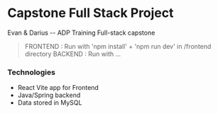 # Capstone Full Stack Project
Evan &amp; Darius -- ADP Training Full-stack capstone

> FRONTEND : Run with 'npm install' + 'npm run dev' in /frontend directory
> BACKEND : Run with ...


### Technologies
- React Vite app for Frontend
- Java/Spring backend
- Data stored in MySQL
